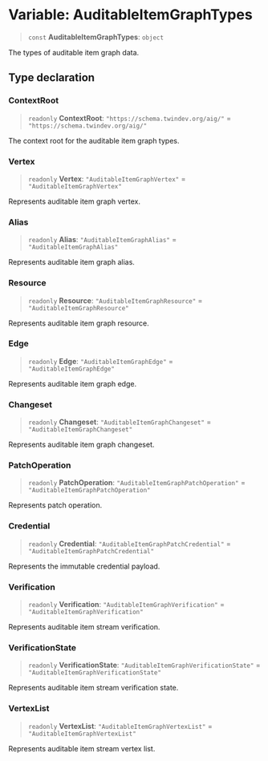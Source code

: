 # Variable: AuditableItemGraphTypes

> `const` **AuditableItemGraphTypes**: `object`

The types of auditable item graph data.

## Type declaration

### ContextRoot

> `readonly` **ContextRoot**: `"https://schema.twindev.org/aig/"` = `"https://schema.twindev.org/aig/"`

The context root for the auditable item graph types.

### Vertex

> `readonly` **Vertex**: `"AuditableItemGraphVertex"` = `"AuditableItemGraphVertex"`

Represents auditable item graph vertex.

### Alias

> `readonly` **Alias**: `"AuditableItemGraphAlias"` = `"AuditableItemGraphAlias"`

Represents auditable item graph alias.

### Resource

> `readonly` **Resource**: `"AuditableItemGraphResource"` = `"AuditableItemGraphResource"`

Represents auditable item graph resource.

### Edge

> `readonly` **Edge**: `"AuditableItemGraphEdge"` = `"AuditableItemGraphEdge"`

Represents auditable item graph edge.

### Changeset

> `readonly` **Changeset**: `"AuditableItemGraphChangeset"` = `"AuditableItemGraphChangeset"`

Represents auditable item graph  changeset.

### PatchOperation

> `readonly` **PatchOperation**: `"AuditableItemGraphPatchOperation"` = `"AuditableItemGraphPatchOperation"`

Represents patch operation.

### Credential

> `readonly` **Credential**: `"AuditableItemGraphPatchCredential"` = `"AuditableItemGraphPatchCredential"`

Represents the immutable credential payload.

### Verification

> `readonly` **Verification**: `"AuditableItemGraphVerification"` = `"AuditableItemGraphVerification"`

Represents auditable item stream verification.

### VerificationState

> `readonly` **VerificationState**: `"AuditableItemGraphVerificationState"` = `"AuditableItemGraphVerificationState"`

Represents auditable item stream verification state.

### VertexList

> `readonly` **VertexList**: `"AuditableItemGraphVertexList"` = `"AuditableItemGraphVertexList"`

Represents auditable item stream vertex list.
